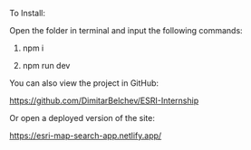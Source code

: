 To Install:

Open the folder in terminal and input the following commands:

1. npm i

2. npm run dev

You can also view the project in GitHub:

https://github.com/DimitarBelchev/ESRI-Internship

Or open a deployed version of the site:

https://esri-map-search-app.netlify.app/
